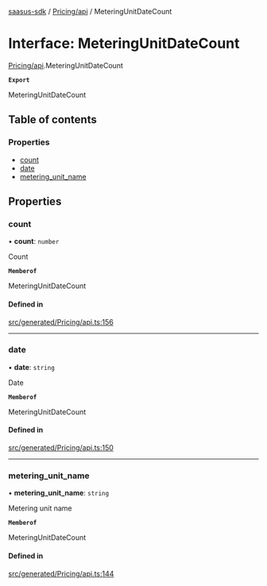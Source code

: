[saasus-sdk](../README.md) / [Pricing/api](../modules/Pricing_api.md) / MeteringUnitDateCount

# Interface: MeteringUnitDateCount

[Pricing/api](../modules/Pricing_api.md).MeteringUnitDateCount

**`Export`**

MeteringUnitDateCount

## Table of contents

### Properties

- [count](Pricing_api.MeteringUnitDateCount.md#count)
- [date](Pricing_api.MeteringUnitDateCount.md#date)
- [metering\_unit\_name](Pricing_api.MeteringUnitDateCount.md#metering_unit_name)

## Properties

### count

• **count**: `number`

Count

**`Memberof`**

MeteringUnitDateCount

#### Defined in

[src/generated/Pricing/api.ts:156](https://github.com/saasus-platform/saasus-sdk-javascript/blob/c67ac22/src/generated/Pricing/api.ts#L156)

___

### date

• **date**: `string`

Date

**`Memberof`**

MeteringUnitDateCount

#### Defined in

[src/generated/Pricing/api.ts:150](https://github.com/saasus-platform/saasus-sdk-javascript/blob/c67ac22/src/generated/Pricing/api.ts#L150)

___

### metering\_unit\_name

• **metering\_unit\_name**: `string`

Metering unit name

**`Memberof`**

MeteringUnitDateCount

#### Defined in

[src/generated/Pricing/api.ts:144](https://github.com/saasus-platform/saasus-sdk-javascript/blob/c67ac22/src/generated/Pricing/api.ts#L144)
